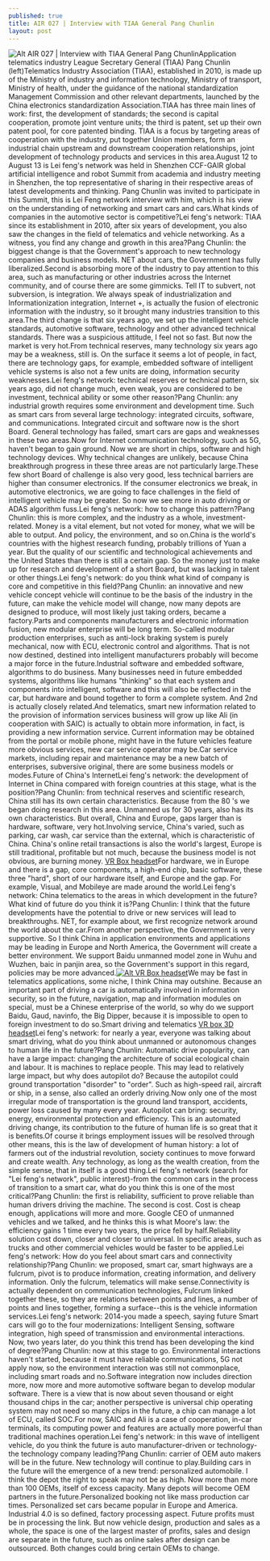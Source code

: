 ```yaml
---
published: true
title: AIR 027 | Interview with TIAA General Pang Chunlin
layout: post
---
```

![Alt AIR 027 | Interview with TIAA General Pang Chunlin](https://c1.staticflickr.com/9/8032/28326385783_70a8d61462_b.jpg)Application telematics industry League Secretary General (TIAA) Pang Chunlin (left)Telematics Industry Association (TIAA), established in 2010, is made up of the Ministry of industry and information technology, Ministry of transport, Ministry of health, under the guidance of the national standardization Management Commission and other relevant departments, launched by the China electronics standardization Association.TIAA has three main lines of work: first, the development of standards; the second is capital cooperation, promote joint venture units; the third is patent, set up their own patent pool, for core patented binding. TIAA is a focus by targeting areas of cooperation with the industry, put together Union members, form an industrial chain upstream and downstream cooperation relationships, joint development of technology products and services in this area.August 12 to August 13 is Lei feng\'s network was held in Shenzhen CCF-GAIR global artificial intelligence and robot Summit from academia and industry meeting in Shenzhen, the top representative of sharing in their respective areas of latest developments and thinking. Pang Chunlin was invited to participate in this Summit, this is Lei Feng network interview with him, which is his view on the understanding of networking and smart cars and cars.What kinds of companies in the automotive sector is competitive?Lei feng\'s network: TIAA since its establishment in 2010, after six years of development, you also saw the changes in the field of telematics and vehicle networking. As a witness, you find any change and growth in this area?Pang Chunlin: the biggest change is that the Government\'s approach to new technology companies and business models. NET about cars, the Government has fully liberalized.Second is absorbing more of the industry to pay attention to this area, such as manufacturing or other industries across the Internet community, and of course there are some gimmicks. Tell IT to subvert, not subversion, is integration. We always speak of industrialization and Informationization integration, Internet +, is actually the fusion of electronic information with the industry, so it brought many industries transition to this area.The third change is that six years ago, we set up the intelligent vehicle standards, automotive software, technology and other advanced technical standards. There was a suspicious attitude, I feel not so fast. But now the market is very hot.From technical reserves, many technology six years ago may be a weakness, still is. On the surface it seems a lot of people, in fact, there are technology gaps, for example, embedded software of intelligent vehicle systems is also not a few units are doing, information security weaknesses.Lei feng\'s network: technical reserves or technical pattern, six years ago, did not change much, even weak, you are considered to be investment, technical ability or some other reason?Pang Chunlin: any industrial growth requires some environment and development time. Such as smart cars from several large technology: integrated circuits, software, and communications. Integrated circuit and software now is the short Board. General technology has failed, smart cars are gaps and weaknesses in these two areas.Now for Internet communication technology, such as 5G, haven\'t began to gain ground. Now we are short in chips, software and high technology devices. Why technical changes are unlikely, because China breakthrough progress in these three areas are not particularly large.These few short Board of challenge is also very good, less technical barriers are higher than consumer electronics. If the consumer electronics we break, in automotive electronics, we are going to face challenges in the field of intelligent vehicle may be greater. So now we see more in auto driving or ADAS algorithm fuss.Lei feng\'s network: how to change this pattern?Pang Chunlin: this is more complex, and the industry as a whole, investment-related. Money is a vital element, but not voted for money, what we will be able to output. And policy, the environment, and so on.China is the world\'s countries with the highest research funding, probably trillions of Yuan a year. But the quality of our scientific and technological achievements and the United States than there is still a certain gap. So the money just to make up for research and development of a short Board, but was lacking in talent or other things.Lei feng\'s network: do you think what kind of company is core and competitive in this field?Pang Chunlin: an innovative and new vehicle concept vehicle will continue to be the basis of the industry in the future, can make the vehicle model will change, now many depots are designed to produce, will most likely just taking orders, became a factory.Parts and components manufacturers and electronic information fusion, new modular enterprise will be long term. So-called modular production enterprises, such as anti-lock braking system is purely mechanical, now with ECU, electronic control and algorithms. That is not now destined, destined into intelligent manufacturers probably will become a major force in the future.Industrial software and embedded software, algorithms to do business. Many businesses need in future embedded systems, algorithms like humans \"thinking\" so that each system and components into intelligent, software and this will also be reflected in the car, but hardware and bound together to form a complete system. And 2nd is actually closely related.And telematics, smart new information related to the provision of information services business will grow up like Ali (in cooperation with SAIC) is actually to obtain more information, in fact, is providing a new information service. Current information may be obtained from the portal or mobile phone, might have in the future vehicles feature more obvious services, new car service operator may be.Car service markets, including repair and maintenance may be a new batch of enterprises, subversive original, there are some business models or modes.Future of China\'s InternetLei feng\'s network: the development of Internet in China compared with foreign countries at this stage, what is the position?Pang Chunlin: from technical reserves and scientific research, China still has its own certain characteristics. Because from the 80 \'s we began doing research in this area. Unmanned us for 30 years, also has its own characteristics. But overall, China and Europe, gaps larger than is hardware, software, very hot.Involving service, China\'s varied, such as parking, car wash, car service than the external, which is characteristic of China. China\'s online retail transactions is also the world\'s largest, Europe is still traditional, profitable but not much, because the business model is not obvious, are burning money. [VR Box headset](http://www.everweek.com/vr-box-virtual-reality-headset-for-smart-phone-p-2838.html)For hardware, we in Europe and there is a gap, core components, a high-end chip, basic software, these three \"hard\", short of our hardware itself, and Europe and the gap. For example, Visual, and Mobileye are made around the world.Lei feng\'s network: China telematics to the areas in which development in the future? What kind of future do you think it is?Pang Chunlin: I think that the future developments have the potential to drive or new services will lead to breakthroughs. NET, for example about, we first recognize network around the world about the car.From another perspective, the Government is very supportive. So I think China in application environments and applications may be leading in Europe and North America, the Government will create a better environment. We support Baidu unmanned model zone in Wuhu and Wuzhen, baic in panjin area, so the Government\'s support in this regard, policies may be more advanced.[![Alt VR Box headset](http://www.everweek.com/images/large/virtual_reality/3d_headset_vr004_lrg.jpg)](http://www.everweek.com/vr-box-virtual-reality-headset-for-smart-phone-p-2838.html)We may be fast in telematics applications, some niche, I think China may outshine. Because an important part of driving a car is automatically involved in information security, so in the future, navigation, map and information modules on special, must be a Chinese enterprise of the world, so why do we support Baidu, Gaud, navinfo, the Big Dipper, because it is impossible to open to foreign investment to do so.Smart driving and telematics [VR box 3D headset](http://designercase2.blogspot.com/2016/08/white-paper-on-his-headphones-2013-by.html)Lei feng\'s network: for nearly a year, everyone was talking about smart driving, what do you think about unmanned or autonomous changes to human life in the future?Pang Chunlin: Automatic drive popularity, can have a large impact: changing the architecture of social ecological chain and labour. It is machines to replace people. This may lead to relatively large impact, but why does autopilot do? Because the autopilot could ground transportation \"disorder\" to \"order\". Such as high-speed rail, aircraft or ship, in a sense, also called an orderly driving.Now only one of the most irregular mode of transportation is the ground land transport, accidents, power loss caused by many every year. Autopilot can bring: security, energy, environmental protection and efficiency. This is an automated driving change, its contribution to the future of human life is so great that it is benefits.Of course it brings employment issues will be resolved through other means, this is the law of development of human history: a lot of farmers out of the industrial revolution, society continues to move forward and create wealth. Any technology, as long as the wealth creation, from the simple sense, that in itself is a good thing.Lei feng\'s network (search for \"Lei feng\'s network\", public interest)-from the common cars in the process of transition to a smart car, what do you think this is one of the most critical?Pang Chunlin: the first is reliability, sufficient to prove reliable than human drivers driving the machine. The second is cost. Cost is cheap enough, applications will more and more. Google CEO of unmanned vehicles and we talked, and he thinks this is what Moore\'s law: the efficiency gains 1 time every two years, the price fell by half.Reliability solution cost down, closer and closer to universal. In specific areas, such as trucks and other commercial vehicles would be faster to be applied.Lei feng\'s network: How do you feel about smart cars and connectivity relationship?Pang Chunlin: we proposed, smart car, smart highways are a fulcrum, pivot is to produce information, creating information, and delivery information. Only the fulcrum, telematics will make sense.Connectivity is actually dependent on communication technologies, Fulcrum linked together these, so they are relations between points and lines, a number of points and lines together, forming a surface--this is the vehicle information services.Lei feng\'s network: 2014-you made a speech, saying future Smart cars will go to the four modernizations: Intelligent Sensing, software integration, high speed of transmission and environmental interactions. Now, two years later, do you think this trend has been developing the kind of degree?Pang Chunlin: now at this stage to go. Environmental interactions haven\'t started, because it must have reliable communications, 5G not apply now, so the environment interaction was still not commonplace, including smart roads and no.Software integration now includes direction more, now more and more automotive software began to develop modular software. There is a view that is now about seven thousand or eight thousand chips in the car; another perspective is universal chip operating system may not need so many chips in the future, a chip can manage a lot of ECU, called SOC.For now, SAIC and Ali is a case of cooperation, in-car terminals, its computing power and features are actually more powerful than traditional machines operation.Lei feng\'s network: in this wave of intelligent vehicle, do you think the future is auto manufacturer-driven or technology-the technology company leading?Pang Chunlin: carrier of OEM auto makers will be in the future. New technology will continue to play.Building cars in the future will the emergence of a new trend: personalized automobile. I think the depot the right to speak may not be as high. Now more than more than 100 OEMs, itself of excess capacity. Many depots will become OEM partners in the future.Personalized booking not like mass production car times. Personalized set cars became popular in Europe and America. Industrial 4.0 is so defined, factory processing aspect. Future profits must be in processing the link. But now vehicle design, production and sales as a whole, the space is one of the largest master of profits, sales and design are separate in the future, such as online sales after design can be outsourced. Both changes could bring certain OEMs to change.
